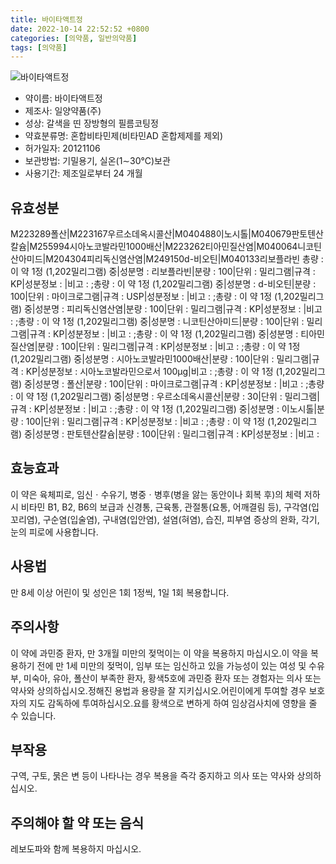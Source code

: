 ```yaml
---
title: 바이타액트정
date: 2022-10-14 22:52:52 +0800
categories: [의약품, 일반의약품]
tags: [의약품]
---
```

![바이타액트정](https://nedrug.mfds.go.kr/pbp/cmn/itemImageDownload/147426633330100159)

- 약이름: 바이타액트정
- 제조사: 일양약품(주)
- 성상: 갈색을 띤 장방형의 필름코팅정
- 약효분류명: 혼합비타민제(비타민AD 혼합제제를 제외)
- 허가일자: 20121106
- 보관방법: 기밀용기, 실온(1∼30℃)보관
- 사용기간: 제조일로부터 24 개월
## 유효성분
M223289폴산|M223167우르소데옥시콜산|M040488이노시톨|M040679판토텐산칼슘|M255994시아노코발라민1000배산|M223262티아민질산염|M040064니코틴산아미드|M204304피리독신염산염|M249150d-비오틴|M040133리보플라빈
총량 : 이 약 1정 (1,202밀리그램) 중|성분명 : 리보플라빈|분량 : 100|단위 : 밀리그램|규격 : KP|성분정보 : |비고 : ;총량 : 이 약 1정 (1,202밀리그램) 중|성분명 : d-비오틴|분량 : 100|단위 : 마이크로그램|규격 : USP|성분정보 : |비고 : ;총량 : 이 약 1정 (1,202밀리그램) 중|성분명 : 피리독신염산염|분량 : 100|단위 : 밀리그램|규격 : KP|성분정보 : |비고 : ;총량 : 이 약 1정 (1,202밀리그램) 중|성분명 : 니코틴산아미드|분량 : 100|단위 : 밀리그램|규격 : KP|성분정보 : |비고 : ;총량 : 이 약 1정 (1,202밀리그램) 중|성분명 : 티아민질산염|분량 : 100|단위 : 밀리그램|규격 : KP|성분정보 : |비고 : ;총량 : 이 약 1정 (1,202밀리그램) 중|성분명 : 시아노코발라민1000배산|분량 : 100|단위 : 밀리그램|규격 : KP|성분정보 : 시아노코발라민으로서 100μg|비고 : ;총량 : 이 약 1정 (1,202밀리그램) 중|성분명 : 폴산|분량 : 100|단위 : 마이크로그램|규격 : KP|성분정보 : |비고 : ;총량 : 이 약 1정 (1,202밀리그램) 중|성분명 : 우르소데옥시콜산|분량 : 30|단위 : 밀리그램|규격 : KP|성분정보 : |비고 : ;총량 : 이 약 1정 (1,202밀리그램) 중|성분명 : 이노시톨|분량 : 100|단위 : 밀리그램|규격 : KP|성분정보 : |비고 : ;총량 : 이 약 1정 (1,202밀리그램) 중|성분명 : 판토텐산칼슘|분량 : 100|단위 : 밀리그램|규격 : KP|성분정보 : |비고 :
## 효능효과
이 약은 육체피로, 임신ㆍ수유기, 병중ㆍ병후(병을 앓는 동안이나 회복 후)의 체력 저하 시 비타민 B1, B2, B6의 보급과 신경통, 근육통, 관절통(요통, 어깨결림 등), 구각염(입꼬리염), 구순염(입술염), 구내염(입안염), 설염(혀염), 습진, 피부염 증상의 완화, 각기, 눈의 피로에 사용합니다.
## 사용법
만 8세 이상 어린이 및 성인은 1회 1정씩, 1일 1회 복용합니다.
## 주의사항
이 약에 과민증 환자, 만 3개월 미만의 젖먹이는 이 약을 복용하지 마십시오.이 약을 복용하기 전에 만 1세 미만의 젖먹이, 임부 또는 임신하고 있을 가능성이 있는 여성 및 수유부, 미숙아, 유아, 폴산이 부족한 환자, 황색5호에 과민증 환자 또는 경험자는 의사 또는 약사와 상의하십시오.정해진 용법과 용량을 잘 지키십시오.어린이에게 투여할 경우 보호자의 지도 감독하에 투여하십시오.요를 황색으로 변하게 하여 임상검사치에 영향을 줄 수 있습니다.
## 부작용
구역, 구토, 묽은 변 등이 나타나는 경우 복용을 즉각 중지하고 의사 또는 약사와 상의하십시오.
## 주의해야 할 약 또는 음식
레보도파와 함께 복용하지 마십시오.
